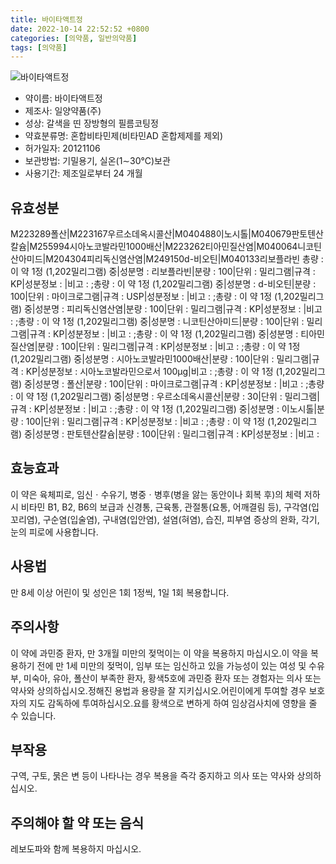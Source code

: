 ```yaml
---
title: 바이타액트정
date: 2022-10-14 22:52:52 +0800
categories: [의약품, 일반의약품]
tags: [의약품]
---
```

![바이타액트정](https://nedrug.mfds.go.kr/pbp/cmn/itemImageDownload/147426633330100159)

- 약이름: 바이타액트정
- 제조사: 일양약품(주)
- 성상: 갈색을 띤 장방형의 필름코팅정
- 약효분류명: 혼합비타민제(비타민AD 혼합제제를 제외)
- 허가일자: 20121106
- 보관방법: 기밀용기, 실온(1∼30℃)보관
- 사용기간: 제조일로부터 24 개월
## 유효성분
M223289폴산|M223167우르소데옥시콜산|M040488이노시톨|M040679판토텐산칼슘|M255994시아노코발라민1000배산|M223262티아민질산염|M040064니코틴산아미드|M204304피리독신염산염|M249150d-비오틴|M040133리보플라빈
총량 : 이 약 1정 (1,202밀리그램) 중|성분명 : 리보플라빈|분량 : 100|단위 : 밀리그램|규격 : KP|성분정보 : |비고 : ;총량 : 이 약 1정 (1,202밀리그램) 중|성분명 : d-비오틴|분량 : 100|단위 : 마이크로그램|규격 : USP|성분정보 : |비고 : ;총량 : 이 약 1정 (1,202밀리그램) 중|성분명 : 피리독신염산염|분량 : 100|단위 : 밀리그램|규격 : KP|성분정보 : |비고 : ;총량 : 이 약 1정 (1,202밀리그램) 중|성분명 : 니코틴산아미드|분량 : 100|단위 : 밀리그램|규격 : KP|성분정보 : |비고 : ;총량 : 이 약 1정 (1,202밀리그램) 중|성분명 : 티아민질산염|분량 : 100|단위 : 밀리그램|규격 : KP|성분정보 : |비고 : ;총량 : 이 약 1정 (1,202밀리그램) 중|성분명 : 시아노코발라민1000배산|분량 : 100|단위 : 밀리그램|규격 : KP|성분정보 : 시아노코발라민으로서 100μg|비고 : ;총량 : 이 약 1정 (1,202밀리그램) 중|성분명 : 폴산|분량 : 100|단위 : 마이크로그램|규격 : KP|성분정보 : |비고 : ;총량 : 이 약 1정 (1,202밀리그램) 중|성분명 : 우르소데옥시콜산|분량 : 30|단위 : 밀리그램|규격 : KP|성분정보 : |비고 : ;총량 : 이 약 1정 (1,202밀리그램) 중|성분명 : 이노시톨|분량 : 100|단위 : 밀리그램|규격 : KP|성분정보 : |비고 : ;총량 : 이 약 1정 (1,202밀리그램) 중|성분명 : 판토텐산칼슘|분량 : 100|단위 : 밀리그램|규격 : KP|성분정보 : |비고 :
## 효능효과
이 약은 육체피로, 임신ㆍ수유기, 병중ㆍ병후(병을 앓는 동안이나 회복 후)의 체력 저하 시 비타민 B1, B2, B6의 보급과 신경통, 근육통, 관절통(요통, 어깨결림 등), 구각염(입꼬리염), 구순염(입술염), 구내염(입안염), 설염(혀염), 습진, 피부염 증상의 완화, 각기, 눈의 피로에 사용합니다.
## 사용법
만 8세 이상 어린이 및 성인은 1회 1정씩, 1일 1회 복용합니다.
## 주의사항
이 약에 과민증 환자, 만 3개월 미만의 젖먹이는 이 약을 복용하지 마십시오.이 약을 복용하기 전에 만 1세 미만의 젖먹이, 임부 또는 임신하고 있을 가능성이 있는 여성 및 수유부, 미숙아, 유아, 폴산이 부족한 환자, 황색5호에 과민증 환자 또는 경험자는 의사 또는 약사와 상의하십시오.정해진 용법과 용량을 잘 지키십시오.어린이에게 투여할 경우 보호자의 지도 감독하에 투여하십시오.요를 황색으로 변하게 하여 임상검사치에 영향을 줄 수 있습니다.
## 부작용
구역, 구토, 묽은 변 등이 나타나는 경우 복용을 즉각 중지하고 의사 또는 약사와 상의하십시오.
## 주의해야 할 약 또는 음식
레보도파와 함께 복용하지 마십시오.
